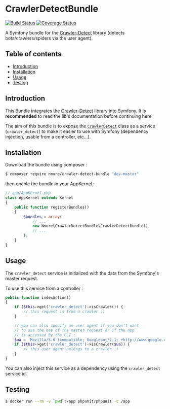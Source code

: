 # CrawlerDetectBundle

[![Build Status](https://travis-ci.org/nicolasmure/CrawlerDetectBundle.svg?branch=master)](https://travis-ci.org/nicolasmure/CrawlerDetectBundle)
[![Coverage Status](https://coveralls.io/repos/github/nicolasmure/CrawlerDetectBundle/badge.svg?branch=master)](https://coveralls.io/github/nicolasmure/CrawlerDetectBundle?branch=master)

A Symfony bundle for the [Crawler-Detect](https://github.com/JayBizzle/Crawler-Detect "JayBizzle/Crawler-Detect")
library (detects bots/crawlers/spiders via the user agent).

## Table of contents

- [Introduction](#introduction)
- [Installation](#installation)
- [Usage](#usage)
- [Testing](#testing)

## Introduction

This Bundle integrates the [Crawler-Detect](https://github.com/JayBizzle/Crawler-Detect "JayBizzle/Crawler-Detect")
library into Symfony.
It is **recommended** to read the lib's documentation before continuing here.

The aim of this bundle is to expose the [`CrawlerDetect`](https://github.com/JayBizzle/Crawler-Detect/blob/master/src/CrawlerDetect.php "Jaybizzle\CrawlerDetect\CrawlerDetect")
class as a service (`crawler_detect`) to make it easier to use with Symfony
(dependency injection, usable from a controller, etc...).

## Installation

Download the bundle using composer :

```bash
$ composer require nmure/crawler-detect-bundle "dev-master"
```

then enable the bundle in your AppKernel :

```php
// app/AppKernel.php
class AppKernel extends Kernel
{
    public function registerBundles()
    {
        $bundles = array(
            // ...
            new Nmure\CrawlerDetectBundle\CrawlerDetectBundle(),
            // ...
        );
    }
}
```

## Usage

The `crawler_detect` service is initialized with the data from
the Symfony's master request.

To use this service from a controller :

```php
public function indexAction()
{
    if ($this->get('crawler_detect')->isCrawler()) {
        // this request is from a crawler :)
    }

    // you can also specify an user agent if you don't want
    // to use the one of the master request or if the app
    // is accessed by the CLI :
    $ua = 'Mozilla/5.0 (compatible; Googlebot/2.1; +http://www.google.com/bot.html)';
    if ($this->get('crawler_detect')->isCrawler($ua)) {
        // this user agent belongs to a crawler :)
    }
}
```

You can also inject this service as a dependency
using the `crawler_detect` service id.

## Testing

```bash
$ docker run --rm -v `pwd`:/app phpunit/phpunit -c /app
```
